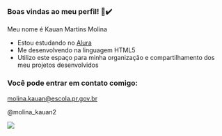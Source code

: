 ### Boas vindas ao meu perfil! 👋✔️

Meu nome é Kauan Martins Molina

- Estou estudando no [Alura](https://www.alura.com.br)
- Me desenvolvendo na linguagem HTML5
- Utilizo este espaço para minha organização e compartilhamento dos meu projetos desenvolvidos

### Você pode entrar em contato comigo:
molina.kauan@escola.pr.gov.br

@molina_kauan2

![](https://media.tenor.com/DcDYpWonGbIAAAAi/budding-pop-cute.gif)
